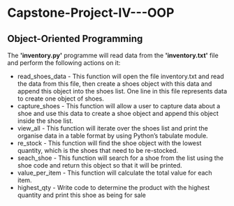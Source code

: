 # Capstone-Project-IV---OOP
## Object-Oriented Programming

The **'inventory.py'** programme will read data from the **'inventory.txt'** file and perform the following actions on it:
* read_shoes_data - This function will open the file inventory.txt and read the data from this file, then create a shoes object with this data and append this object into the shoes list. One line in this file represents data to create one object of shoes.
* capture_shoes - This function will allow a user to capture data about a shoe and use this data to create a shoe object and append this object inside the shoe list.
* view_all - This function will iterate over the shoes list and print the organise data in a table format by using Python’s tabulate module.
* re_stock - This function will find the shoe object with the lowest quantity, which is the shoes that need to be re-stocked.
* seach_shoe - This function will search for a shoe from the list using the shoe code and return this object so that it will be printed.
* value_per_item - This function will calculate the total value for each item.
* highest_qty - Write code to determine the product with the highest quantity and print this shoe as being for sale

